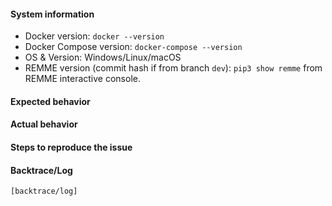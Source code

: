 #### System information

* Docker version: `docker --version`
* Docker Compose version: `docker-compose --version`
* OS & Version: Windows/Linux/macOS
* REMME version (commit hash if from branch `dev`): `pip3 show remme` from REMME interactive console.

#### Expected behavior

#### Actual behavior

#### Steps to reproduce the issue

#### Backtrace/Log

````
[backtrace/log]
````

